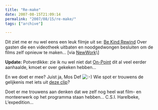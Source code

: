 ```yaml
---
title: "Re-make"
date: 2007-08-15T21:09:14
permalink: "2007/08/15/re-make/"
tags: ["archive"]

---
```

Dit ziet me er nu wel eens een leuk filmje uit se: [Be Kind Rewind](http://www.movieweb.com/video/V07H7amDHILQRV "http://www.movieweb.com/video/V07H7amDHILQRV") Over gasten die een videotheek uitbaten en noodgedwongen besluiten om de films zelf opnieuw te maken… \[via [NewWork](http://www.ilovenewwork.com/2007/08/14/be-kind-rewind/ "http://www.ilovenewwork.com/2007/08/14/be-kind-rewind/")\]

**Update:** Potverdikke: zie ik nu wel niet dat [On-Point](http://www.on-point.be/?p=806 "http://www.on-point.be/?p=806") dit al veel eerder aanhaalde, kmoet er over gekeken hebben…

En we doet er mee? Juist ja, Mos Def ![:-)](http://www.donebysimon.be/blog/wp-includes/images/smilies/icon_smile.gif) Wie spot er trouwens de gelijkenis met iets uit [deze clip](http://www.youtube.com/watch?v=Rx5aVI2zsFE "http://www.youtube.com/watch?v=Rx5aVI2zsFE")?

Doet er me trouwens aan denken dat we zelf nog heel wat film- en monteerwerk op het programma staan hebben… C.S.I. Harelbeke, L’expedition…
